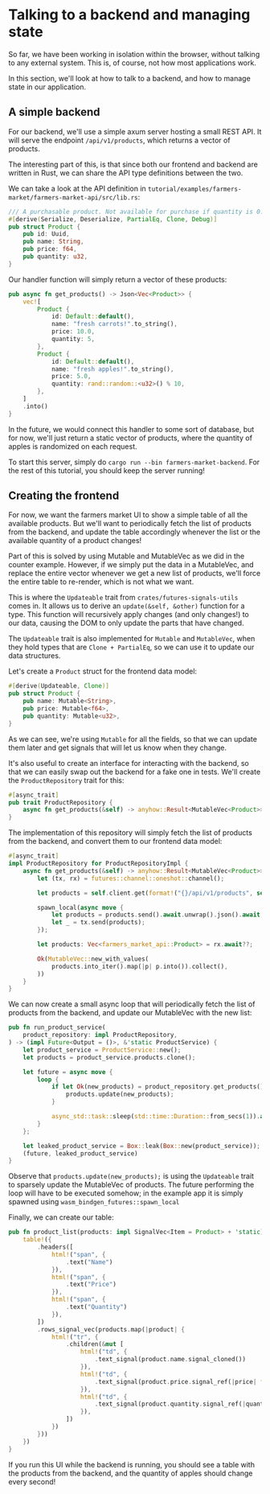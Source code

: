 # Talking to a backend and managing state

So far, we have been working in isolation within the browser, without talking to any external system.
This is, of course, not how most applications work.

In this section, we'll look at how to talk to a backend, and how to manage state in our application.

## A simple backend

For our backend, we'll use a simple axum server hosting a small REST API.
It will serve the endpoint `/api/v1/products`, which returns a vector of products.

The interesting part of this, is that since both our frontend and backend are written in Rust, we can share the API type definitions between the two.

We can take a look at the API definition in `tutorial/examples/farmers-market/farmers-market-api/src/lib.rs`:

```rust
/// A purchasable product. Not available for purchase if quantity is 0.
#[derive(Serialize, Deserialize, PartialEq, Clone, Debug)]
pub struct Product {
    pub id: Uuid,
    pub name: String,
    pub price: f64,
    pub quantity: u32,
}
```

Our handler function will simply return a vector of these products:

```rust
pub async fn get_products() -> Json<Vec<Product>> {
    vec![
        Product {
            id: Default::default(),
            name: "fresh carrots!".to_string(),
            price: 10.0,
            quantity: 5,
        },
        Product {
            id: Default::default(),
            name: "fresh apples!".to_string(),
            price: 5.0,
            quantity: rand::random::<u32>() % 10,
        },
    ]
    .into()
}
```

In the future, we would connect this handler to some sort of database, but for now, we'll just return a static vector of products, where the quantity of apples is randomized on each request.

To start this server, simply do `cargo run --bin farmers-market-backend`.
For the rest of this tutorial, you should keep the server running!

## Creating the frontend

For now, we want the farmers market UI to show a simple table of all the available products.
But we'll want to periodically fetch the list of products from the backend, and update the table accordingly whenever the list or the available quantity of a product changes!

Part of this is solved by using Mutable and MutableVec as we did in the counter example.
However, if we simply put the data in a MutableVec, and replace the entire vector whenever we get a new list of products, we'll force the entire table to re-render, which is not what we want.

This is where the `Updateable` trait from `crates/futures-signals-utils` comes in.
It allows us to derive an `update(&self, &other)` function for a type.
This function will recursively apply changes (and only changes!) to our data, causing the DOM to only update the parts that have changed.

The `Updateable` trait is also implemented for `Mutable` and `MutableVec`, when they hold types that are `Clone + PartialEq`, so we can use it to update our data structures.

Let's create a `Product` struct for the frontend data model:

```rust
#[derive(Updateable, Clone)]
pub struct Product {
    pub name: Mutable<String>,
    pub price: Mutable<f64>,
    pub quantity: Mutable<u32>,
}
```

As we can see, we're using `Mutable` for all the fields, so that we can update them later and get signals that will let us know when they change.
 
It's also useful to create an interface for interacting with the backend, so that we can easily swap out the backend for a fake one in tests.
We'll create the `ProductRepository` trait for this:

```rust
#[async_trait]
pub trait ProductRepository {
    async fn get_products(&self) -> anyhow::Result<MutableVec<Product>>;
}
```

The implementation of this repository will simply fetch the list of products from the backend, and convert them to our frontend data model:

```rust
#[async_trait]
impl ProductRepository for ProductRepositoryImpl {
    async fn get_products(&self) -> anyhow::Result<MutableVec<Product>> {
        let (tx, rx) = futures::channel::oneshot::channel();

        let products = self.client.get(format!("{}/api/v1/products", self.url));

        spawn_local(async move {
            let products = products.send().await.unwrap().json().await;
            let _ = tx.send(products);
        });

        let products: Vec<farmers_market_api::Product> = rx.await??;

        Ok(MutableVec::new_with_values(
            products.into_iter().map(|p| p.into()).collect(),
        ))
    }
}
```

We can now create a small async loop that will periodically fetch the list of products from the backend, and update our MutableVec with the new list:

```rust
pub fn run_product_service(
    product_repository: impl ProductRepository,
) -> (impl Future<Output = ()>, &'static ProductService) {
    let product_service = ProductService::new();
    let products = product_service.products.clone();

    let future = async move {
        loop {
            if let Ok(new_products) = product_repository.get_products().await {
                products.update(new_products);
            }

            async_std::task::sleep(std::time::Duration::from_secs(1)).await;
        }
    };

    let leaked_product_service = Box::leak(Box::new(product_service));
    (future, leaked_product_service)
}
```

Observe that `products.update(new_products);` is using the `Updateable` trait to sparsely update the MutableVec of products.
The future performing the loop will have to be executed somehow; in the example app it is simply spawned using `wasm_bindgen_futures::spawn_local`

Finally, we can create our table:

```rust
pub fn product_list(products: impl SignalVec<Item = Product> + 'static) -> Dom {
    table!({
        .headers([
            html!("span", {
                .text("Name")
            }),
            html!("span", {
                .text("Price")
            }),
            html!("span", {
                .text("Quantity")
            }),
        ])
        .rows_signal_vec(products.map(|product| {
            html!("tr", {
                .children(&mut [
                    html!("td", {
                        .text_signal(product.name.signal_cloned())
                    }),
                    html!("td", {
                        .text_signal(product.price.signal_ref(|price| format!("${:.2}", price)))
                    }),
                    html!("td", {
                        .text_signal(product.quantity.signal_ref(|quantity| format!("{} in stock", quantity)))
                    }),
                ])
            })
        }))
    })
}
```

If you run this UI while the backend is running, you should see a table with the products from the backend, and the quantity of apples should change every second!
